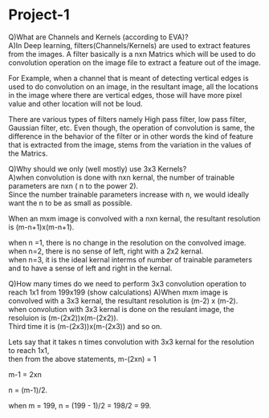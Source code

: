 # Project-1

Q)What are Channels and Kernels (according to EVA)?                                                                         
A)In Deep learning, filters(Channels/Kernels) are used to extract features from the images. 
A filter basically is a nxn Matrics which will be used to do convolution operation on the image file to extract a feature out of the image.

For Example, when a channel that is meant of detecting vertical edges is used to do convolution on an image, in the resultant image, 
all the locations in the image where there are vertical edges, those will have more pixel value and other location will not be loud.

There are various types of filters namely High pass filter, low pass filter, Gaussian filter, etc.
Even though, the operation of convolution is same, the difference in the behavior of the filter or in other words the kind of feature that is extracted from the image, stems from the variation in the values of the Matrics.                                                 


Q)Why should we only (well mostly) use 3x3 Kernels?                                                             
A)when convolution is done with nxn kernal, the number of trainable parameters are nxn ( n to the power 2).                 
Since the number trainable parameters increase with n, we would ideally want the n to be as small as possible.                 

When an mxm image is convolved with a nxn kernal, the resultant resolution is (m-n+1)x(m-n+1).                               

when n =1, there is no change in the resolution on the convolved image.                                                             
when n=2, there is no sense of left, right with a 2x2 kernal.                                                                  
when n=3, it is the ideal kernal interms of number of trainable parameters and to have a sense of left and right in the kernal.



Q)How many times do we need to perform 3x3 convolution operation to reach 1x1 from 199x199 (show calculations)
A)When mxm image is convolved with a 3x3 kernal, the resultant resolution is (m-2) x (m-2).                                
when convolution with 3x3 kernal is done on the resulant image, the resoluion is (m-(2x2))x(m-(2x2)).                        
Third time it is (m-(2x3))x(m-(2x3)) and so on.                                                                               

Lets say that it takes n times convolution with 3x3 kernal for the resolution to reach 1x1,                                      
then from the above statements,
m-(2xn) = 1

m-1 = 2xn

n = (m-1)/2.

when m = 199, 
n = (199 - 1)/2 = 198/2 = 99.
